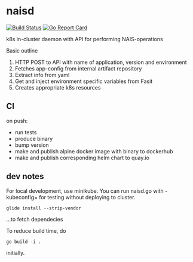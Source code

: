 # naisd 

[![Build Status](https://travis-ci.org/nais/naisd.svg?branch=master)](https://travis-ci.org/nais/naisd)
[![Go Report Card](https://goreportcard.com/badge/github.com/nais/naisd)](https://goreportcard.com/report/github.com/nais/naisd)


k8s in-cluster daemon with API for performing NAIS-operations

Basic outline

1. HTTP POST to API with name of application, version and environment
2. Fetches app-config from internal artifact repository
3. Extract info from yaml
4. Get and inject environment specific variables from Fasit
5. Creates appropriate k8s resources

## CI

on push:

- run tests
- produce binary
- bump version
- make and publish alpine docker image with binary to dockerhub
- make and publish corresponding helm chart to quay.io 

## dev notes

For local development, use minikube. You can run naisd.go with -kubeconfig=<path to kube config> for testing without deploying to cluster. 

```glide install --strip-vendor```

...to fetch dependecies

To reduce build time, do

```go build -i .```

initially. 


